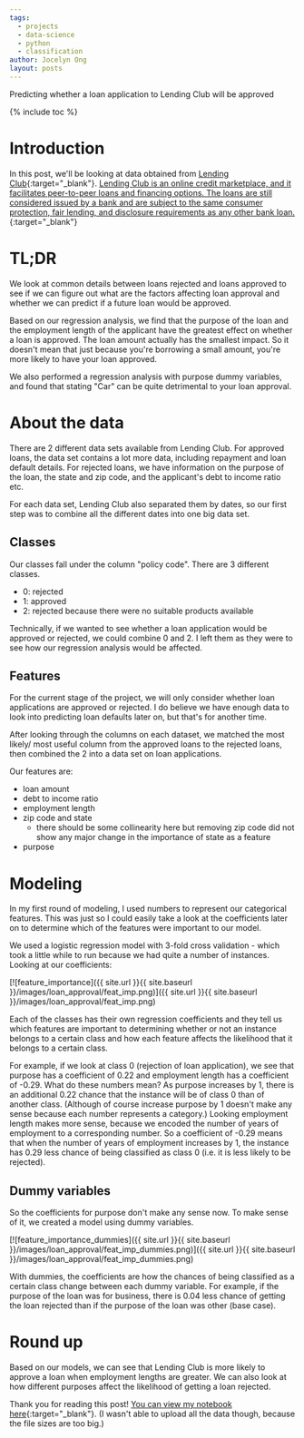 ```yaml
---
tags:
  - projects
  - data-science
  - python
  - classification
author: Jocelyn Ong
layout: posts
---
```

Predicting whether a loan application to Lending Club will be approved

{% include toc %}

# Introduction

In this post, we'll be looking at data obtained from [Lending Club](https://www.lendingclub.com/info/download-data.action){:target="_blank"}. [Lending Club is an online credit marketplace, and it facilitates peer-to-peer loans and financing options. The loans are still considered issued by a bank and are subject to the same consumer protection, fair lending, and disclosure requirements as any other bank loan.](https://www.lendingclub.com/public/about-us.action){:target="_blank"}

# TL;DR

We look at common details between loans rejected and loans approved to see if we can figure out what are the factors affecting loan approval and whether we can predict if a future loan would be approved.

Based on our regression analysis, we find that the purpose of the loan and the employment length of the applicant have the greatest effect on whether a loan is approved. The loan amount actually has the smallest impact. So it doesn't mean that just because you're borrowing a small amount, you're more likely to have your loan approved.

We also performed a regression analysis with purpose dummy variables, and found that stating "Car" can be quite detrimental to your loan approval.

# About the data

There are 2 different data sets available from Lending Club. For approved loans, the data set contains a lot more data, including repayment and loan default details. For rejected loans, we have information on the purpose of the loan, the state and zip code, and the applicant's debt to income ratio etc.

For each data set, Lending Club also separated them by dates, so our first step was to combine all the different dates into one big data set.

## Classes

Our classes fall under the column "policy code". There are 3 different classes.

- 0: rejected
- 1: approved
- 2: rejected because there were no suitable products available

Technically, if we wanted to see whether a loan application would be approved or rejected, we could combine 0 and 2. I left them as they were to see how our regression analysis would be affected.

## Features

For the current stage of the project, we will only consider whether loan applications are approved or rejected. I do believe we have enough data to look into predicting loan defaults later on, but that's for another time.

After looking through the columns on each dataset, we matched the most likely/ most useful column from the approved loans to the rejected loans, then combined the 2 into a data set on loan applications.

Our features are:

- loan amount
- debt to income ratio
- employment length
- zip code and state
  - there should be some collinearity here but removing zip code did not show any major change in the importance of state as a feature
- purpose

# Modeling

In my first round of modeling, I used numbers to represent our categorical features. This was just so I could easily take a look at the coefficients later on to determine which of the features were important to our model.

We used a logistic regression model with 3-fold cross validation - which took a little while to run because we had quite a number of instances. Looking at our coefficients:

[![feature_importance]({{ site.url }}{{ site.baseurl }}/images/loan_approval/feat_imp.png)]({{ site.url }}{{ site.baseurl }}/images/loan_approval/feat_imp.png)

Each of the classes has their own regression coefficients and they tell us which features are important to determining whether or not an instance belongs to a certain class and how each feature affects the likelihood that it belongs to a certain class.

For example, if we look at class 0 (rejection of loan application), we see that purpose has a coefficient of 0.22 and employment length has a coefficient of -0.29. What do these numbers mean? As purpose increases by 1, there is an additional 0.22 chance that the instance will be of class 0 than of another class. (Although of course increase purpose by 1 doesn't make any sense because each number represents a category.) Looking employment length makes more sense, because we encoded the number of years of employment to a corresponding number. So a coefficient of -0.29 means that when the number of years of employment increases by 1, the instance has 0.29 less chance of being classified as class 0 (i.e. it is less likely to be rejected).

## Dummy variables

So the coefficients for purpose don't make any sense now. To make sense of it, we created a model using dummy variables.

[![feature_importance_dummies]({{ site.url }}{{ site.baseurl }}/images/loan_approval/feat_imp_dummies.png)]({{ site.url }}{{ site.baseurl }}/images/loan_approval/feat_imp_dummies.png)

With dummies, the coefficients are how the chances of being classified as a certain class change between each dummy variable. For example, if the purpose of the loan was for business, there is 0.04 less chance of getting the loan rejected than if the purpose of the loan was other (base case).

# Round up

Based on our models, we can see that Lending Club is more likely to approve a loan when employment lengths are greater. We can also look at how different purposes affect the likelihood of getting a loan rejected.

Thank you for reading this post! [You can view my notebook here](https://github.com/jocelyn-ong/data-science-projects/blob/master/others/lending_club/predicting_application_approvals.ipynb){:target="_blank"}. (I wasn't able to upload all the data though, because the file sizes are too big.)
